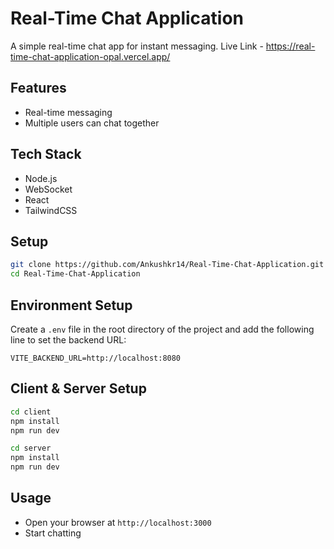 # Real-Time Chat Application

A simple real-time chat app for instant messaging.
Live Link - https://real-time-chat-application-opal.vercel.app/

## Features
- Real-time messaging
- Multiple users can chat together

## Tech Stack
- Node.js
- WebSocket
- React
- TailwindCSS

## Setup
```bash
git clone https://github.com/Ankushkr14/Real-Time-Chat-Application.git
cd Real-Time-Chat-Application
```

## Environment Setup

Create a `.env` file in the root directory of the project and add the following line to set the backend URL:

```env
VITE_BACKEND_URL=http://localhost:8080
```
## Client & Server Setup
```bash
cd client
npm install
npm run dev
```
```bash
cd server
npm install
npm run dev
```

## Usage
- Open your browser at `http://localhost:3000`
- Start chatting
